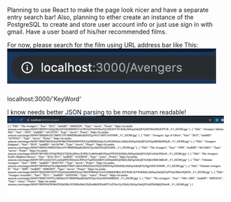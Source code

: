 Planning to use React to make the page look nicer and have a separate entry search bar! Also,
planning to ether create an instance of the PostgreSQL to create and store user account info or 
just use sign in with gmail. Have a user board of his/her recommended films.


For now, please search for the film using URL address bar like This:
![bar](https://github.com/adilnomad/AMDBFilmAPI/blob/master/Screen%20Shot%202019-07-04%20at%2000.09.04.png)

localhost:3000/'KeyWord'

I know needs better JSON parsing to be more human readable!
![bar](https://github.com/adilnomad/AMDBFilmAPI/blob/master/Screen%20Shot%202019-07-04%20at%2000.09.00.png)